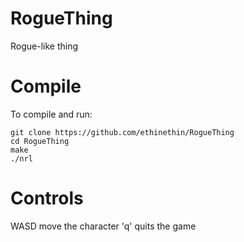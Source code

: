 # RogueThing
Rogue-like thing

# Compile
To compile and run:

    git clone https://github.com/ethinethin/RogueThing
    cd RogueThing
    make
    ./nrl

# Controls

WASD move the character
'q' quits the game



